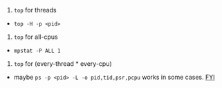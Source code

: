 1. `top` for threads
  - `top -H -p <pid>`
1. `top` for all-cpus
  - `mpstat -P ALL 1`
1. `top` for (every-thread * every-cpu)
  - maybe `ps -p <pid> -L -o pid,tid,psr,pcpu`  works in some cases. [FYI](https://stackoverflow.com/a/3910155)
